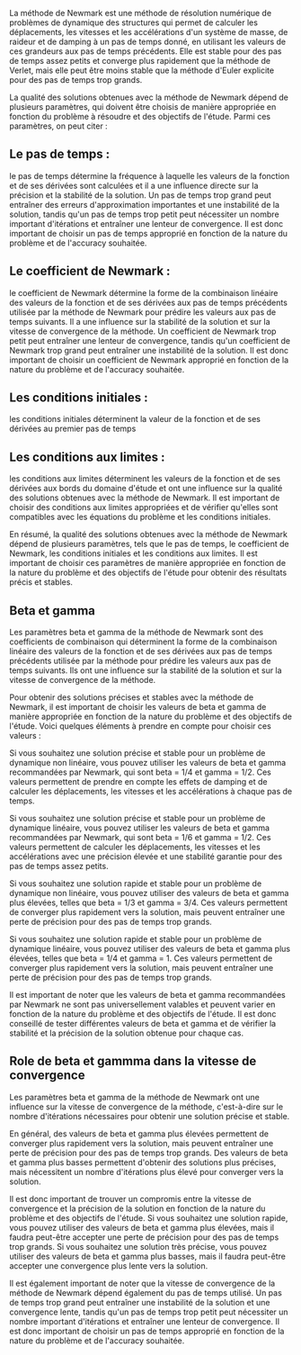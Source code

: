 La méthode de Newmark est une méthode de résolution numérique de problèmes de dynamique des structures qui permet de calculer les déplacements, les vitesses et les accélérations d'un système de masse, de raideur et de damping à un pas de temps donné, en utilisant les valeurs de ces grandeurs aux pas de temps précédents. Elle est stable pour des pas de temps assez petits et converge plus rapidement que la méthode de Verlet, mais elle peut être moins stable que la méthode d'Euler explicite pour des pas de temps trop grands.

La qualité des solutions obtenues avec la méthode de Newmark dépend de plusieurs paramètres, qui doivent être choisis de manière appropriée en fonction du problème à résoudre et des objectifs de l'étude. Parmi ces paramètres, on peut citer :

## Le pas de temps : 
le pas de temps détermine la fréquence à laquelle les valeurs de la fonction et de ses dérivées sont calculées et il a une influence directe sur la précision et la stabilité de la solution. Un pas de temps trop grand peut entraîner des erreurs d'approximation importantes et une instabilité de la solution, tandis qu'un pas de temps trop petit peut nécessiter un nombre important d'itérations et entraîner une lenteur de convergence. Il est donc important de choisir un pas de temps approprié en fonction de la nature du problème et de l'accuracy souhaitée.

## Le coefficient de Newmark : 
le coefficient de Newmark détermine la forme de la combinaison linéaire des valeurs de la fonction et de ses dérivées aux pas de temps précédents utilisée par la méthode de Newmark pour prédire les valeurs aux pas de temps suivants. Il a une influence sur la stabilité de la solution et sur la vitesse de convergence de la méthode. Un coefficient de Newmark trop petit peut entraîner une lenteur de convergence, tandis qu'un coefficient de Newmark trop grand peut entraîner une instabilité de la solution. Il est donc important de choisir un coefficient de Newmark approprié en fonction de la nature du problème et de l'accuracy souhaitée.

## Les conditions initiales : 
les conditions initiales déterminent la valeur de la fonction et de ses dérivées au premier pas de temps

## Les conditions aux limites : 
les conditions aux limites déterminent les valeurs de la fonction et de ses dérivées aux bords du domaine d'étude et ont une influence sur la qualité des solutions obtenues avec la méthode de Newmark. Il est important de choisir des conditions aux limites appropriées et de vérifier qu'elles sont compatibles avec les équations du problème et les conditions initiales.

En résumé, la qualité des solutions obtenues avec la méthode de Newmark dépend de plusieurs paramètres, tels que le pas de temps, le coefficient de Newmark, les conditions initiales et les conditions aux limites. Il est important de choisir ces paramètres de manière appropriée en fonction de la nature du problème et des objectifs de l'étude pour obtenir des résultats précis et stables.

## Beta et gamma

Les paramètres beta et gamma de la méthode de Newmark sont des coefficients de combinaison qui déterminent la forme de la combinaison linéaire des valeurs de la fonction et de ses dérivées aux pas de temps précédents utilisée par la méthode pour prédire les valeurs aux pas de temps suivants. Ils ont une influence sur la stabilité de la solution et sur la vitesse de convergence de la méthode.

Pour obtenir des solutions précises et stables avec la méthode de Newmark, il est important de choisir les valeurs de beta et gamma de manière appropriée en fonction de la nature du problème et des objectifs de l'étude. Voici quelques éléments à prendre en compte pour choisir ces valeurs :

Si vous souhaitez une solution précise et stable pour un problème de dynamique non linéaire, vous pouvez utiliser les valeurs de beta et gamma recommandées par Newmark, qui sont beta = 1/4 et gamma = 1/2. Ces valeurs permettent de prendre en compte les effets de damping et de calculer les déplacements, les vitesses et les accélérations à chaque pas de temps.

Si vous souhaitez une solution précise et stable pour un problème de dynamique linéaire, vous pouvez utiliser les valeurs de beta et gamma recommandées par Newmark, qui sont beta = 1/6 et gamma = 1/2. Ces valeurs permettent de calculer les déplacements, les vitesses et les accélérations avec une précision élevée et une stabilité garantie pour des pas de temps assez petits.

Si vous souhaitez une solution rapide et stable pour un problème de dynamique non linéaire, vous pouvez utiliser des valeurs de beta et gamma plus élevées, telles que beta = 1/3 et gamma = 3/4. Ces valeurs permettent de converger plus rapidement vers la solution, mais peuvent entraîner une perte de précision pour des pas de temps trop grands.

Si vous souhaitez une solution rapide et stable pour un problème de dynamique linéaire, vous pouvez utiliser des valeurs de beta et gamma plus élevées, telles que beta = 1/4 et gamma = 1. Ces valeurs permettent de converger plus rapidement vers la solution, mais peuvent entraîner une perte de précision pour des pas de temps trop grands.

Il est important de noter que les valeurs de beta et gamma recommandées par Newmark ne sont pas universellement valables et peuvent varier en fonction de la nature du problème et des objectifs de l'étude. Il est donc conseillé de tester différentes valeurs de beta et gamma et de vérifier la stabilité et la précision de la solution obtenue pour chaque cas.

## Role de beta et gammma dans la vitesse de convergence

Les paramètres beta et gamma de la méthode de Newmark ont une influence sur la vitesse de convergence de la méthode, c'est-à-dire sur le nombre d'itérations nécessaires pour obtenir une solution précise et stable.

En général, des valeurs de beta et gamma plus élevées permettent de converger plus rapidement vers la solution, mais peuvent entraîner une perte de précision pour des pas de temps trop grands. Des valeurs de beta et gamma plus basses permettent d'obtenir des solutions plus précises, mais nécessitent un nombre d'itérations plus élevé pour converger vers la solution.

Il est donc important de trouver un compromis entre la vitesse de convergence et la précision de la solution en fonction de la nature du problème et des objectifs de l'étude. Si vous souhaitez une solution rapide, vous pouvez utiliser des valeurs de beta et gamma plus élevées, mais il faudra peut-être accepter une perte de précision pour des pas de temps trop grands. Si vous souhaitez une solution très précise, vous pouvez utiliser des valeurs de beta et gamma plus basses, mais il faudra peut-être accepter une convergence plus lente vers la solution.

Il est également important de noter que la vitesse de convergence de la méthode de Newmark dépend également du pas de temps utilisé. Un pas de temps trop grand peut entraîner une instabilité de la solution et une convergence lente, tandis qu'un pas de temps trop petit peut nécessiter un nombre important d'itérations et entraîner une lenteur de convergence. Il est donc important de choisir un pas de temps approprié en fonction de la nature du problème et de l'accuracy souhaitée.



